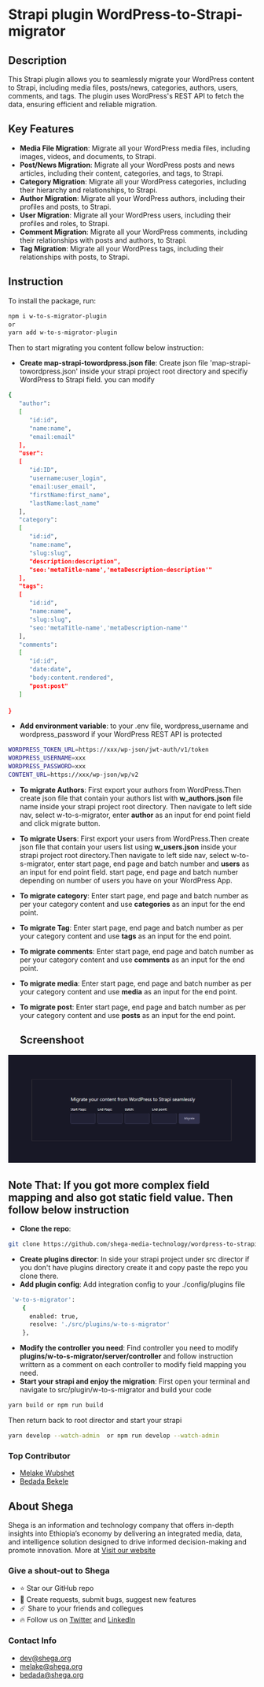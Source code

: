 # Strapi plugin WordPress-to-Strapi-migrator

## Description
This Strapi plugin allows you to seamlessly migrate your WordPress content to Strapi, including media files, posts/news, categories, authors, users, comments, and tags. The plugin uses WordPress's REST API to fetch the data, ensuring efficient and reliable migration.

## Key Features
* **Media File Migration**: Migrate all your WordPress media files, including images, videos, and documents, to Strapi.
* **Post/News Migration**: Migrate all your WordPress posts and news articles, including their content, categories, and tags, to Strapi.
* **Category Migration**: Migrate all your WordPress categories, including their hierarchy and relationships, to Strapi.
* **Author Migration**: Migrate all your WordPress authors, including their profiles and posts, to Strapi.
* **User Migration**: Migrate all your WordPress users, including their profiles and roles, to Strapi.
* **Comment Migration**: Migrate all your WordPress comments, including their relationships with posts and authors, to Strapi.
* **Tag Migration**: Migrate all your WordPress tags, including their relationships with posts, to Strapi.


## Instruction
To install the package, run:
 ```bash
npm i w-to-s-migrator-plugin
 or
 yarn add w-to-s-migrator-plugin
```
Then to start migrating you content follow below instruction:
* **Create map-strapi-towordpress.json file**: Create json file 'map-strapi-towordpress.json' inside your strapi project root directory and specifiy WordPress to Strapi field. you can modify
```bash
{
   "author": 
   [
      "id:id",
      "name:name",
      "email:email"
   ],
   "user": 
   [
      "id:ID",
      "username:user_login",
      "email:user_email",
      "firstName:first_name",
      "lastName:last_name"
   ],
   "category": 
   [
      "id:id",
      "name:name",
      "slug:slug",
      "description:description",
      "seo:'metaTitle-name','metaDescription-description'"
   ],
   "tags": 
   [
      "id:id",
      "name:name",
      "slug:slug",
      "seo:'metaTitle-name','metaDescription-name'"
   ],
   "comments":
   [
      "id:id",
      "date:date",
      "body:content.rendered",
      "post:post"
   ]
   
}
```
* **Add environment variable**: to your .env file, wordpress_username and wordpress_password if your WordPress REST API is protected 
```bash
WORDPRESS_TOKEN_URL=https://xxx/wp-json/jwt-auth/v1/token  
WORDPRESS_USERNAME=xxx
WORDPRESS_PASSWORD=xxx
CONTENT_URL=https://xxx/wp-json/wp/v2 
```
* **To migrate Authors**: First export your authors from WordPress.Then create json file that contain your authors list with **w_authors.json** file name inside your strapi project root directory. Then navigate to left side nav, select w-to-s-migrator, enter **author** as an input for end point field and click migrate button.

* **To migrate Users**: First export your users from WordPress.Then create json file that contain your users list using  **w_users.json** inside your strapi project root directory.Then navigate to left side nav, select w-to-s-migrator, enter start page, end page and batch number and  **users** as an input for end point field. start page, end page and batch number depending on number of users you have on your WordPress App.

* **To migrate category**: Enter start page, end page and batch number as per your category content and use **categories** as an input for the end point.

* **To migrate Tag**: Enter start page, end page and batch number as per your category content and use **tags** as an input for the end point.

* **To migrate comments**: Enter start page, end page and batch number as per your category content and use **comments** as an input for the end point.

* **To migrate media**: Enter start page, end page and batch number as per your category content and use **media** as an input for the end point.

* **To migrate post**: Enter start page, end page and batch number as per your category content and use **posts** as an input for the end point.
  
  ## Screenshoot
![Alt text](https://github.com/Shega-PID/wordpress-to-strapi-migrator/blob/main/scree-shoot/my-plugin.png)

## Note That: If you got more complex field mapping and also got static field value. Then follow below instruction

* **Clone the repo**: 
```bash
git clone https://github.com/shega-media-technology/wordpress-to-strapi-migrator.git
```
* **Create plugins director**: In side your strapi project under src director if you don't have plugins directory create it and copy paste the repo you clone there.
* **Add plugin config**: Add integration config to your ./config/plugins  file
```bash
 'w-to-s-migrator': 
    {
      enabled: true,
      resolve: './src/plugins/w-to-s-migrator'
    },
```
* **Modify the controller you need**: Find controller you need to modify __plugins/w-to-s-migrator/server/controller__ and follow instruction writtern as a comment on each controller to modify field mapping you need.
* **Start your strapi and enjoy the migration**: First open your terminal and navigate to src/plugin/w-to-s-migrator and build your code
```bash
yarn build or npm run build
```
Then return back to root director and start your strapi

```bash
yarn develop --watch-admin  or npm run develop --watch-admin
```
### Top Contributor
- [Melake Wubshet](https://github.com/Melak12)
- [Bedada Bekele](https://github.com/codefHome)

## About Shega
Shega is an information and technology company that offers in-depth insights into Ethiopia’s economy by delivering an integrated media, data, and intelligence solution designed to drive informed decision-making and promote innovation.
More at [Visit our website](https://shega.co) 

###  Give a shout-out to Shega
- ⭐ Star our GitHub repo
- 🐞 Create requests, submit bugs, suggest new features
- ☄️  Share to your friends and collegues
- 🔥 Follow us on [Twitter]([https://twitter.com/MelakeWub](https://twitter.com/shegahq)) and [LinkedIn](https://www.linkedin.com/company/shegahq)

###  Contact Info
- dev@shega.org
- melake@shega.org
- bedada@shega.org